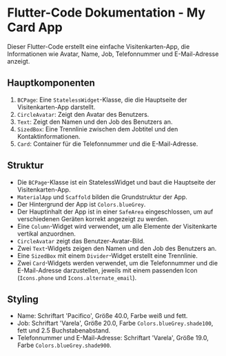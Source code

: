 # Flutter-Code Dokumentation - My Card App

Dieser Flutter-Code erstellt eine einfache Visitenkarten-App, die Informationen wie Avatar, Name, Job, Telefonnummer und E-Mail-Adresse anzeigt.

## Hauptkomponenten

1. `BCPage`: Eine `StatelessWidget`-Klasse, die die Hauptseite der Visitenkarten-App darstellt.
2. `CircleAvatar`: Zeigt den Avatar des Benutzers.
3. `Text`: Zeigt den Namen und den Job des Benutzers an.
4. `SizedBox`: Eine Trennlinie zwischen dem Jobtitel und den Kontaktinformationen.
5. `Card`: Container für die Telefonnummer und die E-Mail-Adresse.

## Struktur

- Die `BCPage`-Klasse ist ein StatelessWidget und baut die Hauptseite der Visitenkarten-App.
- `MaterialApp` und `Scaffold` bilden die Grundstruktur der App.
- Der Hintergrund der App ist `Colors.blueGrey`.
- Der Hauptinhalt der App ist in einer `SafeArea` eingeschlossen, um auf verschiedenen Geräten korrekt angezeigt zu werden.
- Eine `Column`-Widget wird verwendet, um alle Elemente der Visitenkarte vertikal anzuordnen.
- `CircleAvatar` zeigt das Benutzer-Avatar-Bild.
- Zwei `Text`-Widgets zeigen den Namen und den Job des Benutzers an.
- Eine `SizedBox` mit einem `Divider`-Widget erstellt eine Trennlinie.
- Zwei `Card`-Widgets werden verwendet, um die Telefonnummer und die E-Mail-Adresse darzustellen, jeweils mit einem passenden Icon (`Icons.phone` und `Icons.alternate_email`).

## Styling

- Name: Schriftart 'Pacifico', Größe 40.0, Farbe weiß und fett.
- Job: Schriftart 'Varela', Größe 20.0, Farbe `Colors.blueGrey.shade100`, fett und 2.5 Buchstabenabstand.
- Telefonnummer und E-Mail-Adresse: Schriftart 'Varela', Größe 19.0, Farbe `Colors.blueGrey.shade900`.
